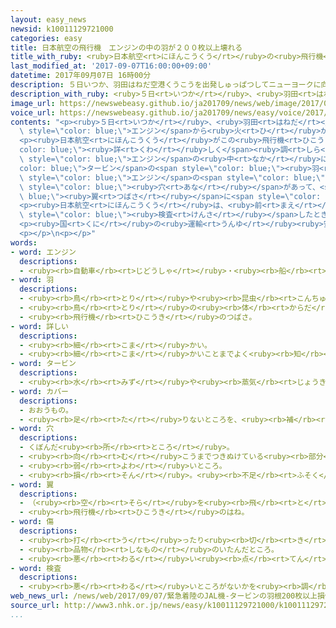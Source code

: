 ```yaml
---
layout: easy_news
newsid: k10011129721000
categories: easy
title: 日本航空の飛行機　エンジンの中の羽が２００枚以上壊れる
title_with_ruby: <ruby>日本航空<rt>にほんこうくう</rt></ruby>の<ruby>飛行機<rt>ひこうき</rt></ruby>　エンジンの<ruby>中<rt>なか</rt></ruby>の<ruby>羽<rt>はね</rt></ruby>が２００<ruby>枚<rt>まい</rt></ruby><ruby>以上<rt>いじょう</rt></ruby><ruby>壊<rt>こわ</rt></ruby>れる
last_modified_at: '2017-09-07T16:00:00+09:00'
datetime: 2017年09月07日 16時00分
description: ５日いつか、羽田はねだ空港くうこうを出発しゅっぱつしてニューヨークに向むかっていた日本航空にほんこうくうのボーイング７７７という飛行機ひこうきは、飛とんでからすぐあとに、左ひだりのエンジンから火ひが出でました。
description_with_ruby: <ruby>５日<rt>いつか</rt></ruby>、<ruby>羽田<rt>はねだ</rt></ruby><ruby>空港<rt>くうこう</rt></ruby>を<ruby>出発<rt>しゅっぱつ</rt></ruby>してニューヨークに<ruby>向<rt>む</rt></ruby>かっていた<ruby>日本航空<rt>にほんこうくう</rt></ruby>のボーイング７７７という<ruby>飛行機<rt>ひこうき</rt></ruby>は、<ruby>飛<rt>と</rt></ruby>んでからすぐあとに、<ruby>左<rt>ひだり</rt></ruby>のエンジンから<ruby>火<rt>ひ</rt></ruby>が<ruby>出<rt>で</rt></ruby>ました。
image_url: https://newswebeasy.github.io/ja201709/news/web/image/2017/09/07/k10011129721000.jpg
voice_url: https://newswebeasy.github.io/ja201709/news/easy/voice/2017/09/07/k10011129721000.mp3
contents: "<p><ruby>５日<rt>いつか</rt></ruby>、<ruby>羽田<rt>はねだ</rt></ruby><ruby>空港<rt>くうこう</rt></ruby>を<ruby>出発<rt>しゅっぱつ</rt></ruby>してニューヨークに<ruby>向<rt>む</rt></ruby>かっていた<ruby>日本航空<rt>にほんこうくう</rt></ruby>のボーイング７７７という<ruby>飛行機<rt>ひこうき</rt></ruby>は、<ruby>飛<rt>と</rt></ruby>んでからすぐあとに、<ruby>左<rt>ひだり</rt></ruby>の<span\
  \ style=\"color: blue;\">エンジン</span>から<ruby>火<rt>ひ</rt></ruby>が<ruby>出<rt>で</rt></ruby>ました。このため<ruby>飛行機<rt>ひこうき</rt></ruby>は、<ruby>急<rt>いそ</rt></ruby>いで<ruby>羽田<rt>はねだ</rt></ruby><ruby>空港<rt>くうこう</rt></ruby>に<ruby>戻<rt>もど</rt></ruby>りました。</p>\n\
  <p><ruby>日本航空<rt>にほんこうくう</rt></ruby>がこの<ruby>飛行機<rt>ひこうき</rt></ruby>を<span style=\"\
  color: blue;\"><ruby>詳<rt>くわ</rt></ruby>しく</span><ruby>調<rt>しら</rt></ruby>べると、<span\
  \ style=\"color: blue;\">エンジン</span>の<ruby>中<rt>なか</rt></ruby>にある<span style=\"\
  color: blue;\">タービン</span>の<span style=\"color: blue;\"><ruby>羽<rt>はね</rt></ruby></span>が２００<ruby>枚<rt>まい</rt></ruby><ruby>以上<rt>いじょう</rt></ruby><ruby>壊<rt>こわ</rt></ruby>れていました。<span\
  \ style=\"color: blue;\">エンジン</span>の<span style=\"color: blue;\">カバー</span>に<ruby>小<rt>ちい</rt></ruby>さな<span\
  \ style=\"color: blue;\"><ruby>穴<rt>あな</rt></ruby></span>があって、<span style=\"color:\
  \ blue;\"><ruby>翼<rt>つばさ</rt></ruby></span>に<span style=\"color: blue;\"><ruby>傷<rt>きず</rt></ruby></span>もありました。</p>\n\
  <p><ruby>日本航空<rt>にほんこうくう</rt></ruby>は、<ruby>前<rt>まえ</rt></ruby>に<ruby>飛<rt>と</rt></ruby>んだときや<span\
  \ style=\"color: blue;\"><ruby>検査<rt>けんさ</rt></ruby></span>したときはこの<ruby>飛行機<rt>ひこうき</rt></ruby>に<ruby>問題<rt>もんだい</rt></ruby>がなかったと<ruby>言<rt>い</rt></ruby>っています。</p>\n\
  <p><ruby>国<rt>くに</rt></ruby>の<ruby>運輸<rt>うんゆ</rt></ruby><ruby>安全<rt>あんぜん</rt></ruby><ruby>委員会<rt>いいんかい</rt></ruby>は、<ruby>大<rt>おお</rt></ruby>きな<ruby>事故<rt>じこ</rt></ruby>になっていたかもしれないと<ruby>考<rt>かんが</rt></ruby>えて、<ruby>７日<rt>なのか</rt></ruby>の<ruby>朝<rt>あさ</rt></ruby>からこの<ruby>飛行機<rt>ひこうき</rt></ruby>を<ruby>調<rt>しら</rt></ruby>べています。</p>\n\
  <p></p>\n<p></p>"
words:
- word: エンジン
  descriptions:
  - <ruby><rb>自動車</rb><rt>じどうしゃ</rt></ruby>・<ruby><rb>船</rb><rt>ふね</rt></ruby>・<ruby><rb>飛行機</rb><rt>ひこうき</rt></ruby>などを<ruby><rb>動</rb><rt>うご</rt></ruby>かす<ruby><rb>力</rb><rt>ちから</rt></ruby>を<ruby><rb>作</rb><rt>つく</rt></ruby>り<ruby><rb>出</rb><rt>だ</rt></ruby>す<ruby><rb>仕組</rb><rt>しく</rt></ruby>み。<ruby><rb>発動機</rb><rt>はつどうき</rt></ruby>。
- word: 羽
  descriptions:
  - <ruby><rb>鳥</rb><rt>とり</rt></ruby>や<ruby><rb>昆虫</rb><rt>こんちゅう</rt></ruby>などのつばさ。
  - <ruby><rb>鳥</rb><rt>とり</rt></ruby>の<ruby><rb>体</rb><rt>からだ</rt></ruby>に<ruby><rb>生</rb><rt>は</rt></ruby>えている<ruby><rb>毛</rb><rt>け</rt></ruby>。<ruby><rb>羽毛</rb><rt>うもう</rt></ruby>。
  - <ruby><rb>飛行機</rb><rt>ひこうき</rt></ruby>のつばさ。
- word: 詳しい
  descriptions:
  - <ruby><rb>細</rb><rt>こま</rt></ruby>かい。
  - <ruby><rb>細</rb><rt>こま</rt></ruby>かいことまでよく<ruby><rb>知</rb><rt>し</rt></ruby>っている。
- word: タービン
  descriptions:
  - <ruby><rb>水</rb><rt>みず</rt></ruby>や<ruby><rb>蒸気</rb><rt>じょうき</rt></ruby>の<ruby><rb>力</rb><rt>ちから</rt></ruby>で<ruby><rb>羽根車</rb><rt>はねぐるま</rt></ruby>を<ruby><rb>回転</rb><rt>かいてん</rt></ruby>させ、<ruby><rb>動力</rb><rt>どうりょく</rt></ruby>を<ruby><rb>得</rb><rt>え</rt></ruby>る<ruby><rb>機械</rb><rt>きかい</rt></ruby>。
- word: カバー
  descriptions:
  - おおうもの。
  - <ruby><rb>足</rb><rt>た</rt></ruby>りないところを、<ruby><rb>補</rb><rt>おぎな</rt></ruby>うこと。
- word: 穴
  descriptions:
  - くぼんだ<ruby><rb>所</rb><rt>ところ</rt></ruby>。
  - <ruby><rb>向</rb><rt>む</rt></ruby>こうまでつきぬけている<ruby><rb>部分</rb><rt>ぶぶん</rt></ruby>。
  - <ruby><rb>弱</rb><rt>よわ</rt></ruby>いところ。
  - <ruby><rb>損</rb><rt>そん</rt></ruby>。<ruby><rb>不足</rb><rt>ふそく</rt></ruby>。
- word: 翼
  descriptions:
  - （<ruby><rb>空</rb><rt>そら</rt></ruby>を<ruby><rb>飛</rb><rt>と</rt></ruby>ぶための）<ruby><rb>鳥</rb><rt>とり</rt></ruby>の<ruby><rb>羽</rb><rt>はね</rt></ruby>。
  - <ruby><rb>飛行機</rb><rt>ひこうき</rt></ruby>のはね。
- word: 傷
  descriptions:
  - <ruby><rb>打</rb><rt>う</rt></ruby>ったり<ruby><rb>切</rb><rt>き</rt></ruby>ったりして、<ruby><rb>皮膚</rb><rt>ひふ</rt></ruby>や<ruby><rb>肉</rb><rt>にく</rt></ruby>をいためたところ。
  - <ruby><rb>品物</rb><rt>しなもの</rt></ruby>のいたんだところ。
  - <ruby><rb>悪</rb><rt>わる</rt></ruby>い<ruby><rb>点</rb><rt>てん</rt></ruby>。<ruby><rb>欠点</rb><rt>けってん</rt></ruby>。
- word: 検査
  descriptions:
  - <ruby><rb>悪</rb><rt>わる</rt></ruby>いところがないかを<ruby><rb>調</rb><rt>しら</rt></ruby>べること。
web_news_url: /news/web/2017/09/07/緊急着陸のJAL機-タービンの羽根200枚以上損傷/
source_url: http://www3.nhk.or.jp/news/easy/k10011129721000/k10011129721000.html
...
```


